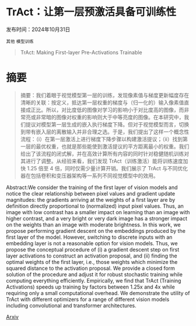 # TrAct：让第一层预激活具备可训练性

发布时间：2024年10月31日

`其他` `模型训练`

> TrAct: Making First-layer Pre-Activations Trainable

# 摘要

> 摘要：我们着眼于视觉模型第一层的训练，发现像素值与梯度更新幅度存在清晰的关联：按定义，抵达第一层权重的梯度与（归一化的）输入像素值直接成正比。所以，对比度低的图像对学习的影响小于对比度高的图像，而非常亮或非常暗的图像对权重的影响则大于中等亮度的图像。在本研究中，我们提议对模型第一层生成的嵌入执行梯度下降。但对于视觉模型而言，切换到带有嵌入层的离散输入并非合理之选。于是，我们提出了这样一个概念性流程：（i）在第一层激活上进行梯度下降步骤以构建激活提议；（ii）找到第一层的最优权重，也就是那些能使到激活提议的平方距离最小的权重。我们给出了该流程的闭式解，并在高效计算所有内容的同时针对稳健随机训练对其进行了调整。从经验来看，我们发现 TrAct（训练激活）能将训练速度加快 1.25 倍至 4 倍，同时仅需少量计算开销。我们展示了 TrAct 与不同优化器在包括卷积和变压器架构等一系列不同视觉模型中的效用。

> 
Abstract:We consider the training of the first layer of vision models and notice the clear relationship between pixel values and gradient update magnitudes: the gradients arriving at the weights of a first layer are by definition directly proportional to (normalized) input pixel values. Thus, an image with low contrast has a smaller impact on learning than an image with higher contrast, and a very bright or very dark image has a stronger impact on the weights than an image with moderate brightness. In this work, we propose performing gradient descent on the embeddings produced by the first layer of the model. However, switching to discrete inputs with an embedding layer is not a reasonable option for vision models. Thus, we propose the conceptual procedure of (i) a gradient descent step on first layer activations to construct an activation proposal, and (ii) finding the optimal weights of the first layer, i.e., those weights which minimize the squared distance to the activation proposal. We provide a closed form solution of the procedure and adjust it for robust stochastic training while computing everything efficiently. Empirically, we find that TrAct (Training Activations) speeds up training by factors between 1.25x and 4x while requiring only a small computational overhead. We demonstrate the utility of TrAct with different optimizers for a range of different vision models including convolutional and transformer architectures.
    

[Arxiv](https://arxiv.org/pdf/2410.23970)